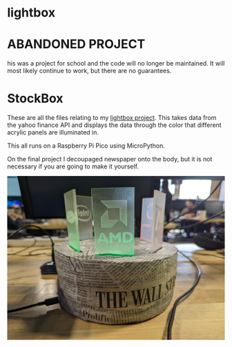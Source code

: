 # lightbox

# ABANDONED PROJECT
his was a project for school and the code will no longer be maintained. It will most likely continue to work, but there are no guarantees.

# StockBox

These are all the files relating to my [lightbox project](https://scott.nopreserveroot.xyz/tags/lightbox/). This takes data from the yahoo finance API and displays the data through the color that different acrylic panels are illuminated in.

This all runs on a Raspberry Pi Pico using MicroPython.

On the final project I decoupaged newspaper onto the body, but it is not necessary if you are going to make it yourself.

![Image of lightbox](./img/finished-lightbox.jpg)
